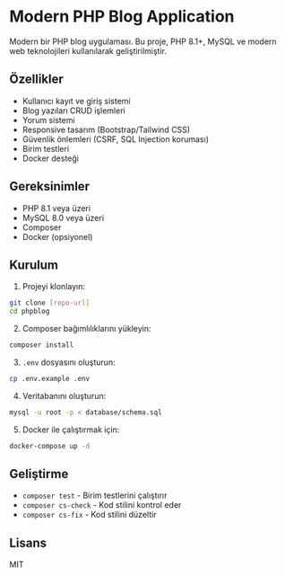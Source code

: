 # Modern PHP Blog Application

Modern bir PHP blog uygulaması. Bu proje, PHP 8.1+, MySQL ve modern web teknolojileri kullanılarak geliştirilmiştir.

## Özellikler

- Kullanıcı kayıt ve giriş sistemi
- Blog yazıları CRUD işlemleri
- Yorum sistemi
- Responsive tasarım (Bootstrap/Tailwind CSS)
- Güvenlik önlemleri (CSRF, SQL Injection koruması)
- Birim testleri
- Docker desteği

## Gereksinimler

- PHP 8.1 veya üzeri
- MySQL 8.0 veya üzeri
- Composer
- Docker (opsiyonel)

## Kurulum

1. Projeyi klonlayın:
```bash
git clone [repo-url]
cd phpblog
```

2. Composer bağımlılıklarını yükleyin:
```bash
composer install
```

3. `.env` dosyasını oluşturun:
```bash
cp .env.example .env
```

4. Veritabanını oluşturun:
```bash
mysql -u root -p < database/schema.sql
```

5. Docker ile çalıştırmak için:
```bash
docker-compose up -d
```

## Geliştirme

- `composer test` - Birim testlerini çalıştırır
- `composer cs-check` - Kod stilini kontrol eder
- `composer cs-fix` - Kod stilini düzeltir

## Lisans

MIT 